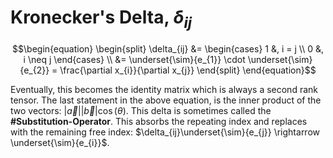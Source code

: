 # Kronecker's Delta, $\delta_{ij}$

$$\begin{equation}
\begin{split}
\delta_{ij} &= \begin{cases}
1 &, i = j \\
0 &, i \neq j
\end{cases} \\
&= \underset{\sim}{e_{1}} \cdot \underset{\sim}{e_{2}} = \frac{\partial x_{i}}{\partial x_{j}}
\end{split}
\end{equation}$$

Eventually, this becomes the identity matrix which is always a second rank tensor. The last statement in the above equation, is the inner product of the two vectors: $|\vec{a}||\vec{b}|\cos(\theta)$. This delta is sometimes called the **#Substitution-Operator**. This absorbs the repeating index and replaces with the remaining free index: $\delta_{ij}\underset{\sim}{e_{j}} \rightarrow \underset{\sim}{e_{i}}$.
